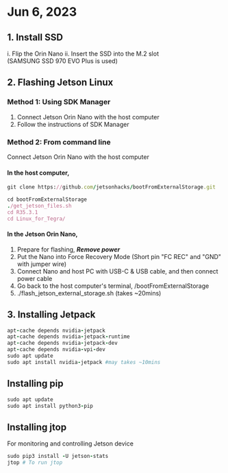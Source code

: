 # Jun 6, 2023
## 1. Install SSD
i. Flip the Orin Nano
ii. Insert the SSD into the M.2 slot  
(SAMSUNG SSD 970 EVO Plus is used)

## 2. Flashing Jetson Linux 
### Method 1: Using SDK Manager
1. Connect Jetson Orin Nano with the host computer 
2. Follow the instructions of SDK Manager
### Method 2: From command line
Connect Jetson Orin Nano with the host computer 
#### In the host computer,
```ruby
git clone https://github.com/jetsonhacks/bootFromExternalStorage.git
```

```ruby
cd bootFromExternalStorage
./get_jetson_files.sh
cd R35.3.1
cd Linux_for_Tegra/
```

#### In the Jetson Orin Nano,
1. Prepare for flashing, ***Remove power***
2. Put the Nano into Force Recovery Mode (Short pin "FC REC" and "GND" with jumper wire)
3. Connect Nano and host PC with USB-C & USB cable, and then connect power cable
4. Go back to the host computer's terminal, /bootFromExternalStorage
5. ./flash_jetson_external_storage.sh (takes ~20mins)

## 3. Installing Jetpack
```ruby
apt-cache depends nvidia-jetpack
apt-cache depends nvidia-jetpack-runtime
apt-cache depends nvidia-jetpack-dev
apt-cache depends nvidia-vpi-dev
sudo apt update
sudo apt install nvidia-jetpack #may takes ~10mins
```
## Installing pip
```ruby
sudo apt update
sudo apt install python3-pip
```
## Installing jtop
For monitoring and controlling Jetson device
```ruby
sudo pip3 install -U jetson-stats
jtop # To run jtop
```


